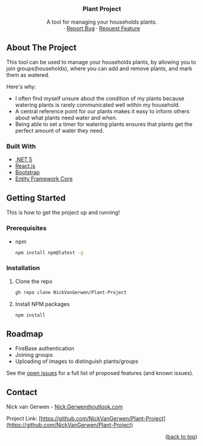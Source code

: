 <div id="top"></div>

<br />
<div align="center">

  <h3 align="center">Plant Project</h3>

  <p align="center">
    A tool for managing your households plants.
    <br />
    ·
    <a href="https://github.com/NickVanGerwen/Plant-Project/issues">Report Bug</a>
    ·
    <a href="https://github.com/NickVanGerwen/Plant-Project/issues">Request Feature</a>
  </p>
</div>

## About The Project

This tool can be used to manage your households plants, by allowing you to join groups(households), where you can add and remove plants, and mark them as watered.

Here's why:

- I often find myself unsure about the condition of my plants because watering plants is rarely communicated well within my household.
- A central reference point for our plants makes it easy to inform others about what plants need water and when.
- Being able to set a timer for watering plants ensures that plants get the perfect amount of water they need.

### Built With

- [.NET 5](https://dotnet.microsoft.com/en-us/download/dotnet/5.0)
- [React.js](https://reactjs.org/)
- [Bootstrap](https://getbootstrap.com)
- [Entity Framework Core](https://docs.microsoft.com/en-us/ef/)

## Getting Started

This is how to get the project up and running!

### Prerequisites

- npm
  ```sh
  npm install npm@latest -g
  ```

### Installation

1. Clone the repo
   ```sh
   gh repo clone NickVanGerwen/Plant-Project
   ```
2. Install NPM packages
   ```sh
   npm install
   ```

## Roadmap

- FireBase authentication
- Joining groups
- Uploading of images to distinguish plants/groups

See the [open issues](https://github.com/othneildrew/Best-README-Template/issues) for a full list of proposed features (and known issues).

## Contact

Nick van Gerwen - Nick.Gerwen@outlook.com

Project Link: [https://github.com/NickVanGerwen/Plant-Project](https://github.com/NickVanGerwen/Plant-Project)

<p align="right">(<a href="#top">back to top</a>)</p>
